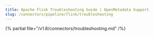 ```yaml
---
title: Apache Flink Troubleshooting Guide | OpenMetadata Support
slug: /connectors/pipeline/flink/troubleshooting
---
```


{% partial file="/v1.8/connectors/troubleshooting.md" /%}
